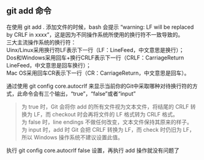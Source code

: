 ## git add 命令

在使用 git add . 添加文件的时候，bash 会提示 “warning: LF will be replaced by CRLF in xxxx”，这是因为不同操作系统所使用的换行符不一致导致的。<br>三大主流操作系统的换行符：<br>Uinx/Linux采用换行符LF表示下一行（LF：LineFeed，中文意思是换行）；<br>Dos和Windows采用回车+换行CRLF表示下一行（CRLF：CarriageReturn LineFeed，中文意思是回车换行）；<br>Mac OS采用回车CR表示下一行（CR：CarriageReturn，中文意思是回车）。

通过使用 git config core.autocrlf 来显示当前你的Git中采取哪种对待换行符的方式，此命令会有三个输出，“true”，“false”或者“input”
>为 true 时，Git 会将你 add 的所有文件视为文本文件，将结尾的 CRLF 转换为 LF，而 checkout 时会再将文件的 LF 格式转为 CRLF 格式。<br>
>为 false 时，line endings 不做任何改变，文本文件保持其原来的样子。<br>
>为 input 时，add 时 Git 会把 CRLF 转换为 LF，而 check 时仍旧为 LF，所以 Windows 操作系统不建议设置此值。<br>

执行 git config core.autocrlf false 设置，再执行 add 操作就没有问题了
